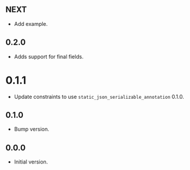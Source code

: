 ## NEXT

- Add example.

## 0.2.0

- Adds support for final fields.

# 0.1.1

- Update constraints to use `static_json_serializable_annotation` 0.1.0.

## 0.1.0

- Bump version.

## 0.0.0

- Initial version.
